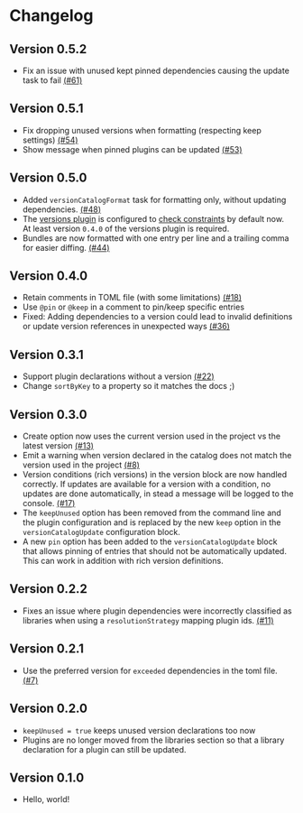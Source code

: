 # Changelog
Version 0.5.2
-------------
* Fix an issue with unused kept pinned dependencies causing the update task to fail [(#61)](https://github.com/littlerobots/version-catalog-update-plugin/issues/61)

Version 0.5.1
-------------
* Fix dropping unused versions when formatting (respecting keep settings) [(#54)](https://github.com/littlerobots/version-catalog-update-plugin/issues/54)
* Show message when pinned plugins can be updated [(#53)](https://github.com/littlerobots/version-catalog-update-plugin/issues/53)

Version 0.5.0
-------------
* Added `versionCatalogFormat` task for formatting only, without updating dependencies. [(#48)](https://github.com/littlerobots/version-catalog-update-plugin/issues/48)
* The [versions plugin](https://github.com/ben-manes/gradle-versions-plugin) is configured to [check constraints](https://github.com/ben-manes/gradle-versions-plugin#constraints) by default now. At least version `0.4.0` of the versions plugin is required.
* Bundles are now formatted with one entry per line and a trailing comma for easier diffing. [(#44)](https://github.com/littlerobots/version-catalog-update-plugin/issues/44)

Version 0.4.0
-------------
* Retain comments in TOML file (with some limitations) [(#18)](https://github.com/littlerobots/version-catalog-update-plugin/issues/18)
* Use `@pin` or `@keep` in a comment to pin/keep specific entries
* Fixed: Adding dependencies to a version could lead to invalid definitions or update version references in unexpected ways [(#36)](https://github.com/littlerobots/version-catalog-update-plugin/issues/36)

Version 0.3.1
-------------
* Support plugin declarations without a version [(#22)](https://github.com/littlerobots/version-catalog-update-plugin/issues/22)
* Change `sortByKey` to a property so it matches the docs ;)

Version 0.3.0
-------------
* Create option now uses the current version used in the project vs the latest version [(#13)](https://github.com/littlerobots/version-catalog-update-plugin/issues/13)
* Emit a warning when version declared in the catalog does not match the version used in the project [(#8)](https://github.com/littlerobots/version-catalog-update-plugin/issues/8)
* Version conditions (rich versions) in the version block are now handled correctly. If updates are available for a version with a condition, no updates are done automatically, in stead a message will be logged to the console. [(#17)](https://github.com/littlerobots/version-catalog-update-plugin/issues/17)
* The `keepUnused` option has been removed from the command line and the plugin configuration and is replaced by the new `keep` option in the `versionCatalogUpdate` configuration block.
* A new `pin` option has been added to the `versionCatalogUpdate` block that allows pinning of entries that should not be automatically updated. This can work in addition with rich version definitions.

Version 0.2.2
-------------
* Fixes an issue where plugin dependencies were incorrectly classified as libraries when using a `resolutionStrategy` mapping plugin ids. [(#11)](https://github.com/littlerobots/version-catalog-update-plugin/issues/11)

Version 0.2.1
--------------
* Use the preferred version for `exceeded` dependencies in the toml file. [(#7)](https://github.com/littlerobots/version-catalog-update-plugin/issues/7)

Version 0.2.0
-------------
* `keepUnused = true` keeps unused version declarations too now
* Plugins are no longer moved from the libraries section so that a library declaration for a plugin can still be updated.

Version 0.1.0
-------------
* Hello, world!
